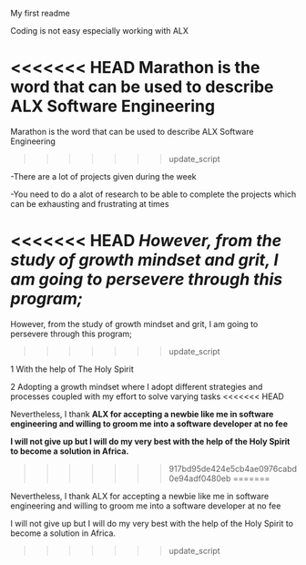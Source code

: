 My first readme

Coding is not easy especially working with ALX

<<<<<<< HEAD
**Marathon is the word that can be used to describe ALX Software Engineering**
=======
Marathon is the word that can be used to describe ALX Software Engineering
>>>>>>> update_script

-There are a lot of projects given during the week

-You need to do a alot of research to be able to complete the projects which can be exhausting and frustrating at times

<<<<<<< HEAD
*However, from the study of **growth mindset and grit**, I am going to persevere through this program;*
=======
However, from the study of growth mindset and grit, I am going to persevere through this program;
>>>>>>> update_script

1 With the help of The Holy Spirit

2 Adopting a growth mindset where I adopt different strategies and processes coupled with my effort to solve varying tasks
<<<<<<< HEAD
  
Nevertheless, I thank **ALX for accepting a newbie like me in software engineering and willing to groom me into a software developer at no fee**
  
**I will not give up but I will do my very best with the help of the Holy Spirit to become a solution in Africa.**
 
 
>>>>>>> 917bd95de424e5cb4ae0976cabd0e94adf0480eb
=======

Nevertheless, I thank ALX for accepting a newbie like me in software engineering and willing to groom me into a software developer at no fee

I will not give up but I will do my very best with the help of the Holy Spirit to become a solution in Africa.
>>>>>>> update_script
